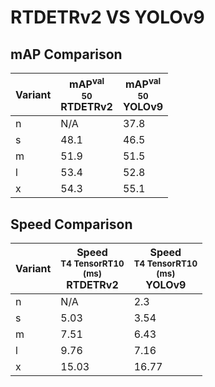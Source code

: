 ---
---
# RTDETRv2 VS YOLOv9

## mAP Comparison

| **Variant** | <center><span style='width: 400px;'>**mAP<sup>val<br>50**<br>**RTDETRv2**</span></center> | <center><span style='width: 400px;'>**mAP<sup>val<br>50**<br>**YOLOv9**</span></center> |
|----|----------------------------------|------------------------------------|
| n | N/A | 37.8 |
| s | 48.1 | 46.5 |
| m | 51.9 | 51.5 |
| l | 53.4 | 52.8 |
| x | 54.3 | 55.1 |

## Speed Comparison

| **Variant** | <center><span style='width: 200px;'>**Speed**<br><sup>T4 TensorRT10<br>(ms)</sup><br>**RTDETRv2**</span></center> | <center><span style='width: 200px;'>**Speed**<br><sup>T4 TensorRT10<br>(ms)</sup><br>**YOLOv9**</span></center> |
|---------|-----------------------|-----------------------|
| n | N/A | 2.3 |
| s | 5.03 | 3.54 |
| m | 7.51 | 6.43 |
| l | 9.76 | 7.16 |
| x | 15.03 | 16.77 |
